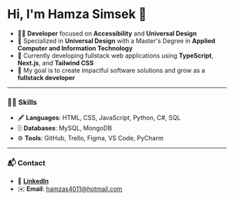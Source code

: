 # Hi, I'm Hamza Simsek 👋

- 👨‍💻 **Developer** focused on **Accessibility** and **Universal Design**
- 🌟 Specialized in **Universal Design** with a Master's Degree in **Applied Computer and Information Technology**
- 🌱 Currently developing fullstack web applications using **TypeScript**, **Next.js**, and **Tailwind CSS**
- 🎯 My goal is to create impactful software solutions and grow as a **fullstack developer**

---

### 🧑‍💻 Skills
- 🖋️ **Languages**: HTML, CSS, JavaScript, Python, C#, SQL
- 🗄️ **Databases**: MySQL, MongoDB
- ⚙️ **Tools**: GitHub, Trello, Figma, VS Code, PyCharm

---

### 📬 Contact
- 📄 [**LinkedIn**](https://www.linkedin.com/in/hamza-simsek-033a14108/)
- ✉️ **Email**: hamzas4011@hotmail.com
